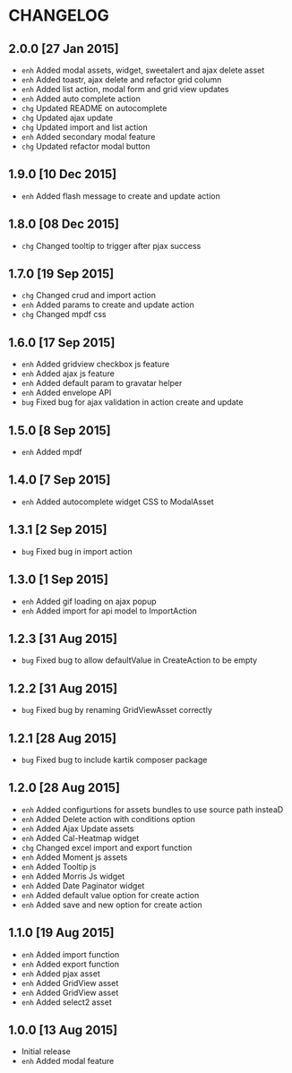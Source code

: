CHANGELOG
=====
2.0.0 [27 Jan 2015]
-----

* `enh` Added modal assets, widget, sweetalert and ajax delete asset
* `enh` Added toastr, ajax delete and refactor grid column
* `enh` Added list action, modal form and grid view updates
* `enh` Added auto complete action
* `chg` Updated README on autocomplete
* `chg` Updated ajax update
* `chg` Updated import and list action
* `enh` Added secondary modal feature
* `chg` Updated refactor modal button

1.9.0 [10 Dec 2015]
-----

* `enh` Added flash message to create and update action

1.8.0 [08 Dec 2015]
-----

* `chg` Changed tooltip to trigger after pjax success

1.7.0 [19 Sep 2015]
-----

* `chg` Changed crud and import action
* `enh` Added params to create and update action
* `chg` Changed mpdf css

1.6.0 [17 Sep 2015]
-----

* `enh` Added gridview checkbox js feature
* `enh` Added ajax js feature
* `enh` Added default param to gravatar helper
* `enh` Added envelope API
* `bug` Fixed bug for ajax validation in action create and update

1.5.0 [8 Sep 2015]
-----

* `enh` Added mpdf

1.4.0 [7 Sep 2015]
-----

* `enh` Added autocomplete widget CSS to ModalAsset


1.3.1 [2 Sep 2015]
-----

* `bug` Fixed bug in import action

1.3.0 [1 Sep 2015]
-----

* `enh` Added gif loading on ajax popup
* `enh` Added import for api model to ImportAction

1.2.3 [31 Aug 2015]
-----

* `bug` Fixed bug to allow defaultValue in CreateAction to be empty

1.2.2 [31 Aug 2015]
-----

* `bug` Fixed bug by renaming GridViewAsset correctly

1.2.1 [28 Aug 2015]
-----

* `bug` Fixed bug to include kartik composer package

1.2.0 [28 Aug 2015]
-----

* `enh` Added configurtions for assets bundles to use source path insteaD
* `enh` Added Delete action with conditions option
* `enh` Added Ajax Update assets
* `enh` Added Cal-Heatmap widget
* `chg` Changed excel import and export function
* `enh` Added Moment js assets
* `enh` Added Tooltip js
* `enh` Added Morris Js widget
* `enh` Added Date Paginator widget
* `enh` Added default value option for create action
* `enh` Added save and new option for create action

1.1.0 [19 Aug 2015]
-----

* `enh` Added import function
* `enh` Added export function
* `enh` Added pjax asset
* `enh` Added GridView asset
* `enh` Added GridView asset
* `enh` Added select2 asset

1.0.0 [13 Aug 2015]
-----

* Initial release
* `enh` Added modal feature
